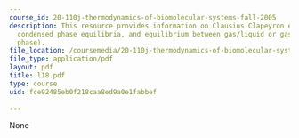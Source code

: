 ```yaml
---
course_id: 20-110j-thermodynamics-of-biomolecular-systems-fall-2005
description: This resource provides information on Clausius Clapeyron equation and
  condensed phase equilibria, and equilibrium between gas/liquid or gas/solid (gas/condensed
  phase).
file_location: /coursemedia/20-110j-thermodynamics-of-biomolecular-systems-fall-2005/fce92485eb0f218caa8ed9a0e1fabbef_l18.pdf
file_type: application/pdf
layout: pdf
title: l18.pdf
type: course
uid: fce92485eb0f218caa8ed9a0e1fabbef

---
```

None